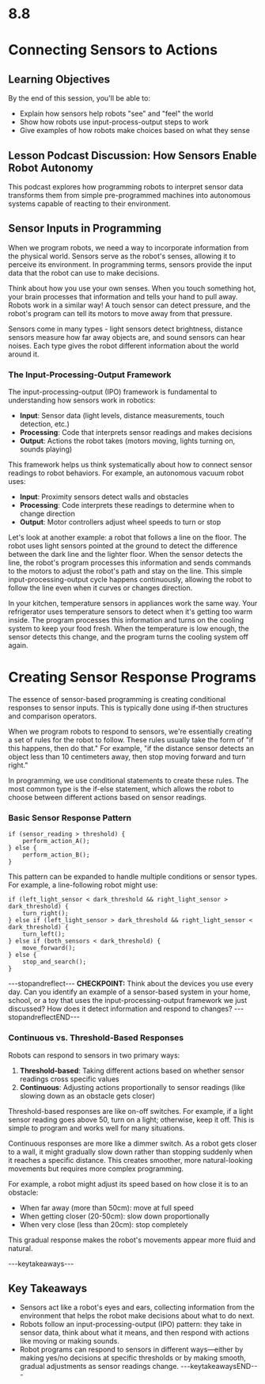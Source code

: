 # 8.8

# Connecting Sensors to Actions

## Learning Objectives

By the end of this session, you'll be able to:
- Explain how sensors help robots "see" and "feel" the world
- Show how robots use input-process-output steps to work
- Give examples of how robots make choices based on what they sense

## Lesson Podcast Discussion: How Sensors Enable Robot Autonomy
This podcast explores how programming robots to interpret sensor data transforms them from simple pre-programmed machines into autonomous systems capable of reacting to their environment.

## Sensor Inputs in Programming

When we program robots, we need a way to incorporate information from the physical world. Sensors serve as the robot's senses, allowing it to perceive its environment. In programming terms, sensors provide the input data that the robot can use to make decisions.

Think about how you use your own senses. When you touch something hot, your brain processes that information and tells your hand to pull away. Robots work in a similar way! A touch sensor can detect pressure, and the robot's program can tell its motors to move away from that pressure.

Sensors come in many types - light sensors detect brightness, distance sensors measure how far away objects are, and sound sensors can hear noises. Each type gives the robot different information about the world around it.

### The Input-Processing-Output Framework

The input-processing-output (IPO) framework is fundamental to understanding how sensors work in robotics:
- **Input**: Sensor data (light levels, distance measurements, touch detection, etc.)
- **Processing**: Code that interprets sensor readings and makes decisions
- **Output**: Actions the robot takes (motors moving, lights turning on, sounds playing)

This framework helps us think systematically about how to connect sensor readings to robot behaviors. For example, an autonomous vacuum robot uses:
- **Input**: Proximity sensors detect walls and obstacles
- **Processing**: Code interprets these readings to determine when to change direction
- **Output**: Motor controllers adjust wheel speeds to turn or stop

Let's look at another example: a robot that follows a line on the floor. The robot uses light sensors pointed at the ground to detect the difference between the dark line and the lighter floor. When the sensor detects the line, the robot's program processes this information and sends commands to the motors to adjust the robot's path and stay on the line. This simple input-processing-output cycle happens continuously, allowing the robot to follow the line even when it curves or changes direction.

In your kitchen, temperature sensors in appliances work the same way. Your refrigerator uses temperature sensors to detect when it's getting too warm inside. The program processes this information and turns on the cooling system to keep your food fresh. When the temperature is low enough, the sensor detects this change, and the program turns the cooling system off again.

# Creating Sensor Response Programs

The essence of sensor-based programming is creating conditional responses to sensor inputs. This is typically done using if-then structures and comparison operators.

When we program robots to respond to sensors, we're essentially creating a set of rules for the robot to follow. These rules usually take the form of "if this happens, then do that." For example, "if the distance sensor detects an object less than 10 centimeters away, then stop moving forward and turn right."

In programming, we use conditional statements to create these rules. The most common type is the if-else statement, which allows the robot to choose between different actions based on sensor readings.

### Basic Sensor Response Pattern

```
if (sensor_reading > threshold) {
    perform_action_A();
} else {
    perform_action_B();
}
```

This pattern can be expanded to handle multiple conditions or sensor types. For example, a line-following robot might use:

```
if (left_light_sensor < dark_threshold && right_light_sensor > dark_threshold) {
    turn_right();
} else if (left_light_sensor > dark_threshold && right_light_sensor < dark_threshold) {
    turn_left();
} else if (both_sensors < dark_threshold) {
    move_forward();
} else {
    stop_and_search();
}
```

---stopandreflect---
**CHECKPOINT:** Think about the devices you use every day. Can you identify an example of a sensor-based system in your home, school, or a toy that uses the input-processing-output framework we just discussed? How does it detect information and respond to changes?
---stopandreflectEND---

### Continuous vs. Threshold-Based Responses

Robots can respond to sensors in two primary ways:
1. **Threshold-based**: Taking different actions based on whether sensor readings cross specific values
2. **Continuous**: Adjusting actions proportionally to sensor readings (like slowing down as an obstacle gets closer)

Threshold-based responses are like on-off switches. For example, if a light sensor reading goes above 50, turn on a light; otherwise, keep it off. This is simple to program and works well for many situations.

Continuous responses are more like a dimmer switch. As a robot gets closer to a wall, it might gradually slow down rather than stopping suddenly when it reaches a specific distance. This creates smoother, more natural-looking movements but requires more complex programming.

For example, a robot might adjust its speed based on how close it is to an obstacle:
- When far away (more than 50cm): move at full speed
- When getting closer (20-50cm): slow down proportionally
- When very close (less than 20cm): stop completely

This gradual response makes the robot's movements appear more fluid and natural.

---keytakeaways---
## Key Takeaways
- Sensors act like a robot's eyes and ears, collecting information from the environment that helps the robot make decisions about what to do next.
- Robots follow an input-processing-output (IPO) pattern: they take in sensor data, think about what it means, and then respond with actions like moving or making sounds.
- Robot programs can respond to sensors in different ways—either by making yes/no decisions at specific thresholds or by making smooth, gradual adjustments as sensor readings change.
---keytakeawaysEND---